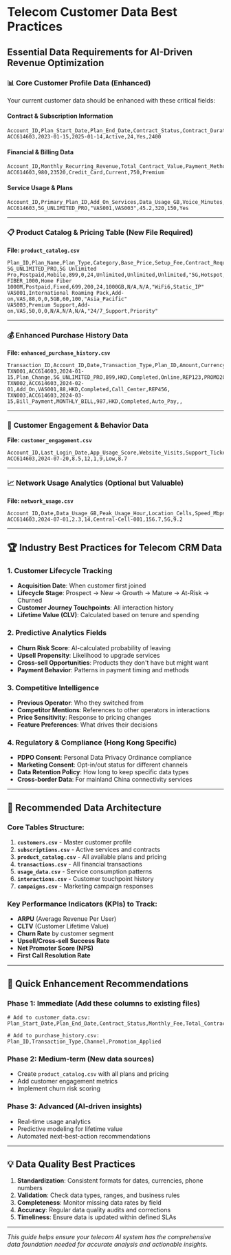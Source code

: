 # Telecom Customer Data Best Practices
## Essential Data Requirements for AI-Driven Revenue Optimization

### 📊 **Core Customer Profile Data (Enhanced)**

Your current customer data should be enhanced with these critical fields:

#### **Contract & Subscription Information**
```csv
Account_ID,Plan_Start_Date,Plan_End_Date,Contract_Status,Contract_Duration,Auto_Renewal,Early_Termination_Fee
ACC614603,2023-01-15,2025-01-14,Active,24,Yes,2400
```

#### **Financial & Billing Data**
```csv
Account_ID,Monthly_Recurring_Revenue,Total_Contract_Value,Payment_Method,Payment_Status,Credit_Score,Spending_Tier
ACC614603,980,23520,Credit_Card,Current,750,Premium
```

#### **Service Usage & Plans**
```csv
Account_ID,Primary_Plan_ID,Add_On_Services,Data_Usage_GB,Voice_Minutes,SMS_Count,Roaming_Usage
ACC614603,5G_UNLIMITED_PRO,"VAS001,VAS003",45.2,320,150,Yes
```

---

### 📋 **Product Catalog & Pricing Table (New File Required)**

**File: `product_catalog.csv`**
```csv
Plan_ID,Plan_Name,Plan_Type,Category,Base_Price,Setup_Fee,Contract_Required,Data_Allowance,Voice_Minutes,SMS_Allowance,Features
5G_UNLIMITED_PRO,5G Unlimited Pro,Postpaid,Mobile,899,0,24,Unlimited,Unlimited,Unlimited,"5G,Hotspot,Roaming"
FIBER_1000,Home Fiber 1000M,Postpaid,Fixed,699,200,24,1000GB,N/A,N/A,"WiFi6,Static_IP"
VAS001,International Roaming Pack,Add-on,VAS,88,0,0,5GB,60,100,"Asia_Pacific"
VAS003,Premium Support,Add-on,VAS,50,0,0,N/A,N/A,N/A,"24/7_Support,Priority"
```

---

### 💰 **Enhanced Purchase History Data**

**File: `enhanced_purchase_history.csv`**
```csv
Transaction_ID,Account_ID,Date,Transaction_Type,Plan_ID,Amount,Currency,Payment_Status,Channel,Sales_Rep_ID,Promotion_Code
TXN001,ACC614603,2024-01-15,Plan_Change,5G_UNLIMITED_PRO,899,HKD,Completed,Online,REP123,PROMO2024
TXN002,ACC614603,2024-02-01,Add_On,VAS001,88,HKD,Completed,Call_Center,REP456,
TXN003,ACC614603,2024-03-15,Bill_Payment,MONTHLY_BILL,987,HKD,Completed,Auto_Pay,,
```

---

### 🎯 **Customer Engagement & Behavior Data**

**File: `customer_engagement.csv`**
```csv
Account_ID,Last_Login_Date,App_Usage_Score,Website_Visits,Support_Tickets,NPS_Score,Churn_Risk,Satisfaction_Score
ACC614603,2024-07-20,8.5,12,1,9,Low,8.7
```

---

### 📈 **Network Usage Analytics (Optional but Valuable)**

**File: `network_usage.csv`**
```csv
Account_ID,Date,Data_Usage_GB,Peak_Usage_Hour,Location_Cells,Speed_Mbps_Avg,Network_Type,Quality_Score
ACC614603,2024-07-01,2.3,14,Central-Cell-001,156.7,5G,9.2
```

---

## 🏆 **Industry Best Practices for Telecom CRM Data**

### **1. Customer Lifecycle Tracking**
- **Acquisition Date**: When customer first joined
- **Lifecycle Stage**: Prospect → New → Growth → Mature → At-Risk → Churned
- **Customer Journey Touchpoints**: All interaction history
- **Lifetime Value (CLV)**: Calculated based on tenure and spending

### **2. Predictive Analytics Fields**
- **Churn Risk Score**: AI-calculated probability of leaving
- **Upsell Propensity**: Likelihood to upgrade services
- **Cross-sell Opportunities**: Products they don't have but might want
- **Payment Behavior**: Patterns in payment timing and methods

### **3. Competitive Intelligence**
- **Previous Operator**: Who they switched from
- **Competitor Mentions**: References to other operators in interactions
- **Price Sensitivity**: Response to pricing changes
- **Feature Preferences**: What drives their decisions

### **4. Regulatory & Compliance (Hong Kong Specific)**
- **PDPO Consent**: Personal Data Privacy Ordinance compliance
- **Marketing Consent**: Opt-in/out status for different channels
- **Data Retention Policy**: How long to keep specific data types
- **Cross-border Data**: For mainland China connectivity services

---

## 🔧 **Recommended Data Architecture**

### **Core Tables Structure:**

1. **`customers.csv`** - Master customer profile
2. **`subscriptions.csv`** - Active services and contracts
3. **`product_catalog.csv`** - All available plans and pricing
4. **`transactions.csv`** - All financial transactions
5. **`usage_data.csv`** - Service consumption patterns
6. **`interactions.csv`** - Customer touchpoint history
7. **`campaigns.csv`** - Marketing campaign responses

### **Key Performance Indicators (KPIs) to Track:**
- **ARPU** (Average Revenue Per User)
- **CLTV** (Customer Lifetime Value)
- **Churn Rate** by customer segment
- **Upsell/Cross-sell Success Rate**
- **Net Promoter Score (NPS)**
- **First Call Resolution Rate**

---

## 🚀 **Quick Enhancement Recommendations**

### **Phase 1: Immediate (Add these columns to existing files)**
```csv
# Add to customer_data.csv:
Plan_Start_Date,Plan_End_Date,Contract_Status,Monthly_Fee,Total_Contract_Value

# Add to purchase_history.csv:
Plan_ID,Transaction_Type,Channel,Promotion_Applied
```

### **Phase 2: Medium-term (New data sources)**
- Create `product_catalog.csv` with all plans and pricing
- Add customer engagement metrics
- Implement churn risk scoring

### **Phase 3: Advanced (AI-driven insights)**
- Real-time usage analytics
- Predictive modeling for lifetime value
- Automated next-best-action recommendations

---

## 💡 **Data Quality Best Practices**

1. **Standardization**: Consistent formats for dates, currencies, phone numbers
2. **Validation**: Check data types, ranges, and business rules
3. **Completeness**: Monitor missing data rates by field
4. **Accuracy**: Regular data quality audits and corrections
5. **Timeliness**: Ensure data is updated within defined SLAs

---

*This guide helps ensure your telecom AI system has the comprehensive data foundation needed for accurate analysis and actionable insights.* 
